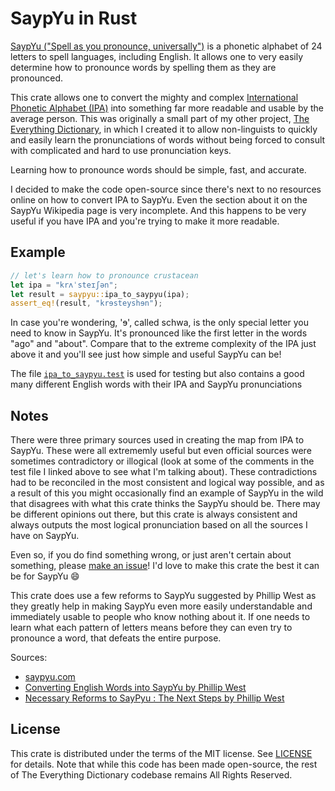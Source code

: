 # SaypYu in Rust

[SaypYu ("Spell as you pronounce, universally")](https://en.wikipedia.org/wiki/SaypYu) is a phonetic alphabet of 24 letters to spell languages, including English. It allows one to very easily determine how to pronounce words by spelling them as they are pronounced.

This crate allows one to convert the mighty and complex [International Phonetic Alphabet (IPA)](https://en.wikipedia.org/wiki/International_Phonetic_Alphabet) into something far more readable and usable by the average person. This was originally a small part of my other project, [The Everything Dictionary](https://everythingdictionary.com), in which I created it to allow non-linguists to quickly and easily learn the pronunciations of words without being forced to consult with complicated and hard to use pronunciation keys.

Learning how to pronounce words should be simple, fast, and accurate.

I decided to make the code open-source since there's next to no resources online on how to convert IPA to SaypYu. Even the section about it on the SaypYu Wikipedia page is very incomplete. And this happens to be very useful if you have IPA and you're trying to make it more readable.

## Example

```rust
// let's learn how to pronounce crustacean
let ipa = "krʌˈsteɪʃən";
let result = saypyu::ipa_to_saypyu(ipa);
assert_eq!(result, "krɘsteyshɘn");
```

In case you're wondering, 'ɘ', called schwa, is the only special letter you need to know in SaypYu. It's pronounced like the first letter in the words "ago" and "about". Compare that to the extreme complexity of the IPA just above it and you'll see just how simple and useful SaypYu can be!

The file [`ipa_to_saypyu.test`](./ipa_to_saypyu.test) is used for testing but also contains a good many different English words with their IPA and SaypYu pronunciations

## Notes

There were three primary sources used in creating the map from IPA to SaypYu. These were all extrememly useful but even official sources were sometimes contradictory or illogical (look at some of the comments in the test file I linked above to see what I'm talking about).
These contradictions had to be reconciled in the most consistent and logical way possible, and as a result of this you might occasionally find an example of SaypYu in the wild that disagrees with what this crate thinks the SaypYu should be. There may be different opinions out there, but this crate is always consistent and always outputs the most logical pronunciation based on all the sources I have on SaypYu.

Even so, if you do find something wrong, or just aren't certain about something, please [make an issue](https://github.com/NotAFlyingGoose/saypyu/issues)! I'd love to make this crate the best it can be for SaypYu 😄

This crate does use a few reforms to SaypYu suggested by Phillip West as they greatly help in making SaypYu even more easily understandable and immediately usable to people who know nothing about it. If one needs to learn what each pattern of letters means before they can even try to pronounce a word, that defeats the entire purpose.

Sources:

- [saypyu.com](https://web.archive.org/web/20160402175957/http://saypyu.com/index.php)
- [Converting English Words into SaypYu by Phillip West](https://www.scribd.com/document/196958386/SaypYu-Conversions)
- [Necessary Reforms to SayPyu : The Next Steps by Phillip West](https://www.scribd.com/document/196958655/Reforming-SaypYu-Next-Steps)

## License

This crate is distributed under the terms of the MIT license. See [LICENSE](./LICENSE) for details.
Note that while this code has been made open-source, the rest of The Everything Dictionary codebase remains All Rights Reserved.

